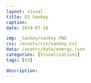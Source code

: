 ```yaml
---
layout: visual
title: D3 Sankey
caption: 
date: 2014-07-18

img: _Sankey/sankey.PNG
css: /assets/css/sankey.css
data: /assets/data/energy.json
categories: [Visualizations]
tags: [d3]

description: 
---
```

<link rel="stylesheet" href="{{ page.css }}">
<script src="https://d3js.org/d3.v5.min.js"></script>
<script src="/js/sankey.js"></script>

<script>
	// set the dimensions and margins of the graph
	var node, nodeRect, nodeText, link, 
		searchNodes = [],
		margin = {top: 25, right: 25, bottom: 25, left: 25},
		width = window.innerWidth - margin.left - margin.right,
		height = Math.max(300, window.innerHeight - 30 - margin.top - margin.bottom);

	// format variables
	var formatNumber = d3.format(",.0f"),    // zero decimal places
		color = d3.scaleOrdinal(d3.schemePaired);

	// append the svg object to the body of the page
	var svg = d3.select("#visual")
	  .append("svg")
		.attr("width", width + margin.left + margin.right)
		.attr("height", height + margin.top + margin.bottom)
		.append("g")
		   .attr("transform", "translate(" + margin.left + "," + margin.top + ")");

	// Set the sankey diagram properties
	var sankey = d3.sankey()
	  .nodeWidth(20)
	  .nodePadding(10)
	  .size([width, height]);

	var path = sankey.link();

	// load the data
	d3.json("{{ page.data }}").then(function(graph) {
//	d3.json("{{ page.data }}", function(error, graph) {
	
	  sankey
		.nodes(graph.nodes)
		.links(graph.links)
		.layout(32);
					
	  // add in the links
	  glink = svg.append("g");
	  
	  link = glink.selectAll(".link")
		.data(graph.links)
		.enter().append("path")
		  .attr("class", "link")
		  .attr('id', function (d, i) {return 'edgepath' + i})
		  .attr("d", path)
		  .style("stroke-width", function(d) { return Math.max(1, d.dy); })
		  .sort(function(a, b) { return b.dy - a.dy; })
		  .on("click", linkClick);
		  
	  edgelabels = glink.selectAll(".edgelabel")
		.data(graph.links)
		.enter().append('text')
			.style("pointer-events", "none")
			.style("font-size", 8)
			.style("opacity", 0)
			.style("fill", "grey");
	  edgelabels
		.append('textPath')
			.attr('xlink:href', function (d, i) {return '#edgepath' + i})
			.style("text-anchor", "middle")
			.style("pointer-events", "none")
			.attr("startOffset", "50%")
			.text(function(d,i){ return "label" + i; });	
			
	  // add the link titles
	  link.append("title")
		.text(function(d) { return d.source.name + " → " + d.target.name; });

	  // add in the nodes
	  node = svg.append("g").selectAll(".node")
		.data(graph.nodes)
		.enter().append("g")
		  .attr("class", "node")
		  .attr("transform", function(d) { return "translate(" + d.x + "," + d.y + ")"; })
		  .on("click", nodeClick)
		  .call(d3.drag().subject(function(d) { return d; })
			.on("start", function() { this.parentNode.appendChild(this); })
			.on("drag", dragMove));

	  // add the rectangles for the nodes
	  nodeRect = node
		.append("rect")
		  .attr("height", function(d) { return d.dy; })
		  .attr("width", sankey.nodeWidth())
		  .attr("class", "nodeRect")
		  .style("fill", function(d) { return d.color = color(d.name.replace(/ .*/, "")); })
		  .style("stroke", function(d) { return d3.rgb(d.color).darker(2); })
		  .on("mouseover, pointerover", nodeOver)
		  .on("mouseout, pointerout", nodeOut);
		  
	  nodeRect.append("title").text(function(d) { return d.name; });

	  // add in the title for the nodes
	  nodeText = node
		.append("text")
		  .attr("x", -6)
		  .attr("y", function(d) { return d.dy / 2; })
		  .attr("dy", ".35em")
		  .attr("text-anchor", "end")
		  .attr("transform", null)
		  .text(function(d) { return d.name; })
		  .filter(function(d) { return d.x < width / 2; })
			.attr("x", 6 + sankey.nodeWidth())
			.attr("text-anchor", "start");
			
	  // the function for moving the nodes
	});
	function dragMove(d) { d3.select(this).attr("transform", "translate(" + d.x + "," + (d.y = Math.max(0, Math.min(height - d.dy, d3.event.y)) ) + ")"); sankey.relayout(); link.attr("d", path); }
	function linkClick(d) {
		searchNodes = [d.source, d.target];
		searchTargetValues(d.source);
		searchSourceValues(d.target);
		filterNodes(searchNodes);
	}
	function nodeOver(d) {
		findNodes(d);
		filterNodes(searchNodes);
	}
	function nodeOut() {
		searchNodes = [];
		link.style("opacity", "");
		edgelabels.style("opacity", 0);
		node.style("opacity", "");
	}
	function nodeClick(d) {
		nodeOut();
		nodeOver(d);
	}
	function findNodes(d) {
		searchNodes.push(d);
		searchSourceValues(d)
		searchTargetValues(d)
	}
	function searchSourceValues(s) {
		$.each(s.sourceLinks, function() {
			if (searchNodes.indexOf(this.target) == -1) {
				searchNodes.push(this.target);
				if (this.target.sourceLinks.length > 0) searchSourceValues(this.target);
			}
		});
	}
	function searchTargetValues(s) {
		$.each(s.targetLinks, function() {
			if (searchNodes.indexOf(this.source) == -1) {
				searchNodes.push(this.source);
				if (this.source.targetLinks.length > 0) searchTargetValues(this.source);
			}
		});		
	}
	function filterNodes(searchNodes) {
		link
			.style("opacity", 0.05)
			.filter(function(l) { return (searchNodes.indexOf(l.source) > -1 && searchNodes.indexOf(l.target) > -1); })
			.style("opacity", 0.7);
		edgelabels
			.style("opacity", 0)
			.filter(function(l) { return (searchNodes.indexOf(l.source) > -1 && searchNodes.indexOf(l.target) > -1); })
			.style("opacity", 0.7);
		node
			.style("opacity", 0.05)
			.filter(function(k) { return (searchNodes.indexOf(k) > -1); })
			.style("opacity", 1);		
	}
	
</script>